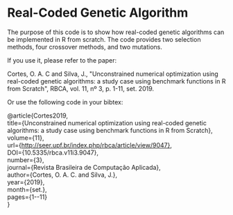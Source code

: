 # Real-Coded Genetic Algorithm

The purpose of this code is to show how real-coded genetic algorithms can be implemented in R from scratch. The code provides two selection methods, four crossover methods, and two mutations.

If you use it, please refer to the paper:

Cortes, O. A. C and Silva, J., "Unconstrained numerical optimization using real-coded genetic algorithms: a study case using benchmark functions in R from Scratch", RBCA, vol. 11, nº 3, p. 1-11, set. 2019.

Or use the following code in your bibtex:

@article{Cortes2019, <br />
  title={Unconstrained numerical optimization using real-coded genetic algorithms: a study case using benchmark functions in R from Scratch}, <br />
  volume={11}, <br />
  url={http://seer.upf.br/index.php/rbca/article/view/9047}, <br />
  DOI={10.5335/rbca.v11i3.9047}, <br />
  number={3}, <br />
  journal={Revista Brasileira de Computação Aplicada}, <br />
  author={Cortes, O. A. C. and Silva, J.}, <br />
  year={2019}, <br />
  month={set.}, <br />
  pages={1--11}<br />
}